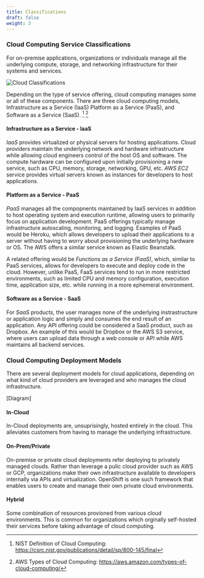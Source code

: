 ```yaml
---
title: Classifications
draft: false
weight: 3
---
```


### Cloud Computing Service Classifications

For on-premise applications, organizations or individuals manage all the underlying compute, storage, and networking infrastructure for their systems and services.

![Cloud Classifications](/images/cc/cloud_classifications.png)

Depending on the type of service offering, cloud computing manages some or all of these components. There are three cloud computing models, Infrastructure as a Service (IaaS) Platform as a Service (PaaS), and Software as a Service (SaaS). [^1] [^2]

#### Infrastructure as a Service - IaaS

_IaaS_ provides virtualized or physical servers for hosting applications. Cloud providers maintain the underlying network and hardware infrastructure while allowing cloud engineers control of the host OS and software. The compute hardware can be configured upon initially provisioning a new service, such as CPU, memory, storage, networking, GPU, etc. _AWS EC2_ service provides virtual servers known as instances for developers to host applications.

#### Platform as a Service - PaaS

_PaaS_ manages all the compopnents maintained by IaaS services in addition to host operating system and execution runtime, allowing users to primarily focus on application development. PaaS offerings typically manage infrastructure autoscaling, monitoring, and logging. Examples of PaaS would be Heroku, which allows developers to upload their applications to a server without having to worry about provisioning the underlying hardware or OS. The AWS offers a similar service known as Elastic Beanstalk.

A related offering would be _Functions as a Service (FaaS)_, which, similar to PaaS services, allows for developers to execute and deploy code in the cloud. However, unlike PaaS, FaaS services tend to run in more restricted environments, such as limited CPU and memory configuration, execution time, application size, etc. while running in a more ephemeral environment. 

#### Software as a Service - SaaS

For _SaaS_ products, the user manages none of the underlying instrastructure or application logic and simply and consumes the end result of an application. Any API offering could be considered a SaaS product, such as Dropbox. An example of this would be Dropbox or the AWS S3 service, where users can upload data through a web console or API while AWS maintains all backend services.

### Cloud Computing Deployment Models

There are several deployment models for cloud applications, depending on what kind of cloud providers are leveraged and who manages the cloud infrastructure. 

[Diagram]

#### In-Cloud

In-Cloud deployments are, unsuprisingly, hosted entirely in the cloud. This alleviates customers
from having to manage the underlying infrastructure.

#### On-Prem/Private

On-premise or private cloud deployments refer deploying to privately managed clouds.
Rather than leverage a pulic cloud provider such as AWS or GCP, organizations make their
own infrastructure available to developers internally via APIs and virtualization.
OpenShift is one such framework that enables users to create and manage their own private
cloud environments.

#### Hybrid

Some combination of resources provioned from various cloud environments. This is common for 
organizations which orginally self-hosted their services before taking advantage of cloud 
computing.

[^1]: NIST Definition of Cloud Computing: https://csrc.nist.gov/publications/detail/sp/800-145/final
[^2]: AWS Types of Cloud Computing:  https://aws.amazon.com/types-of-cloud-computing/
